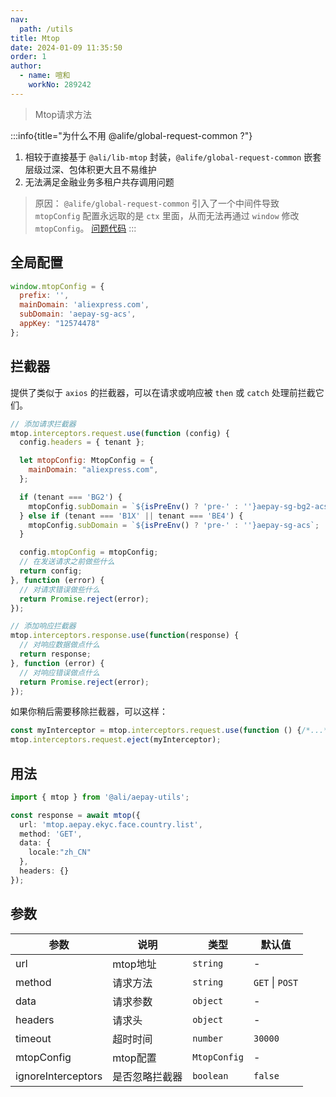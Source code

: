 ```yaml
---
nav:
  path: /utils
title: Mtop
date: 2024-01-09 11:35:50
order: 1
author: 
  - name: 喧和
    workNo: 289242
---
```


> Mtop请求方法

:::info{title="为什么不用 @alife/global-request-common ?"}
1. 相较于直接基于 `@ali/lib-mtop` 封装，`@alife/global-request-common` 嵌套层级过深、包体积更大且不易维护
2. 无法满足金融业务多租户共存调用问题
> 原因： `@alife/global-request-common` 引入了一个中间件导致 `mtopConfig` 配置永远取的是 `ctx` 里面，从而无法再通过 `window` 修改 `mtopConfig`。 <a target="_blank" href="https://code.alibaba-inc.com/global-util/requests/blob/master/packages/common-request/src/index.ts#L10">问题代码</a>
:::

## 全局配置
```js
window.mtopConfig = {
  prefix: '',
  mainDomain: 'aliexpress.com',
  subDomain: 'aepay-sg-acs',
  appKey: "12574478"
};
```

## 拦截器
提供了类似于 `axios` 的拦截器，可以在请求或响应被 `then` 或 `catch` 处理前拦截它们。
```js
// 添加请求拦截器
mtop.interceptors.request.use(function (config) {
  config.headers = { tenant };

  let mtopConfig: MtopConfig = {
    mainDomain: "aliexpress.com",
  };

  if (tenant === 'BG2') {
    mtopConfig.subDomain = `${isPreEnv() ? 'pre-' : ''}aepay-sg-bg2-acs`;
  } else if (tenant === 'B1X' || tenant === 'BE4') {
    mtopConfig.subDomain = `${isPreEnv() ? 'pre-' : ''}aepay-sg-acs`;
  }

  config.mtopConfig = mtopConfig;
  // 在发送请求之前做些什么
  return config;
}, function (error) {
  // 对请求错误做些什么
  return Promise.reject(error);
});

// 添加响应拦截器
mtop.interceptors.response.use(function(response) {
  // 对响应数据做点什么
  return response;
}, function (error) {
  // 对响应错误做点什么
  return Promise.reject(error);
});
```

如果你稍后需要移除拦截器，可以这样：
```js
const myInterceptor = mtop.interceptors.request.use(function () {/*...*/});
mtop.interceptors.request.eject(myInterceptor);
```

## 用法
```typescript
import { mtop } from '@ali/aepay-utils';

const response = await mtop({
  url: 'mtop.aepay.ekyc.face.country.list',
  method: 'GET',
  data: {
    locale:"zh_CN"
  },
  headers: {}
});
```

## 参数
| 参数 | 说明 | 类型 | 默认值 |
| --- | --- | --- | --- |
| url | mtop地址 | `string` | - |
| method | 请求方法 | `string` | `GET` \| `POST` |
| data | 请求参数 | `object` | - |
| headers | 请求头 | `object` | - |
| timeout | 超时时间 | `number` | `30000` |
| mtopConfig | mtop配置 | `MtopConfig` | - |
| ignoreInterceptors | 是否忽略拦截器 | `boolean` | `false` |
